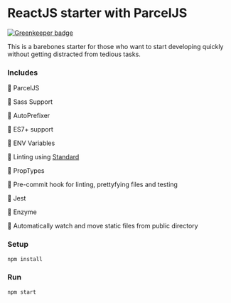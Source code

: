 # ReactJS starter with ParcelJS

[![Greenkeeper badge](https://badges.greenkeeper.io/pitops/react-parceljs-starter.svg)](https://greenkeeper.io/)

This is a barebones starter for those who want to start developing quickly without getting distracted from tedious tasks.

### Includes

💛 ParcelJS

💛 Sass Support

💛 AutoPrefixer

💛 ES7+ support

💛 ENV Variables

💛 Linting using [Standard](https://standardjs.com/)

💛 PropTypes

💛 Pre-commit hook for linting, prettyfying files and testing

💛 Jest

💛 Enzyme

💛 Automatically watch and move static files from public directory

### Setup

```bash
npm install
```

### Run

```bash
npm start
```